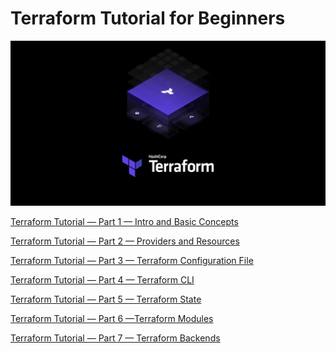 # Terraform Tutorial for Beginners
<p align="center">
  <img src="./images/terraform_logo.png" />
</p>


[Terraform Tutorial — Part 1 — Intro and Basic Concepts](./docs/Terraform%20Tutorial%20%E2%80%94%20Part%201%20%E2%80%94%20Intro%20and%20Basic%20Concepts.md)

[Terraform Tutorial — Part 2 — Providers and Resources](./docs/Terraform%20Tutorial%20%E2%80%94%20Part%202%20%E2%80%94%20Providers%20and%20Resources.md)

[Terraform Tutorial — Part 3 — Terraform Configuration File](./docs/Terraform%20Tutorial%20%E2%80%94%20Part%203%20%E2%80%94%20Terraform%20Configuration%20File.md)

[Terraform Tutorial — Part 4 — Terraform CLI](./docs/Terraform%20Tutorial%20%E2%80%94%20Part%204%20%E2%80%94%20Terraform%20CLI.md)

[Terraform Tutorial — Part 5 — Terraform State](./docs/Terraform%20Tutorial%20%E2%80%94%20Part%205%20%E2%80%94%20Terraform%20State.md)

[Terraform Tutorial — Part 6 —Terraform Modules](./docs/Terraform%20Tutorial%20%E2%80%94%20Part%206%20%E2%80%94Terraform%20Modules.md)

[Terraform Tutorial — Part 7 — Terraform Backends](./docs/Terraform%20Tutorial%20%E2%80%94%20Part%207%20%E2%80%94%20Terraform%20Backends.md)
